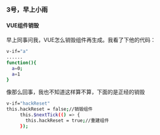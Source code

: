 <h3>3号，早上小雨</h3>
<h4>VUE组件销毁</h4>
早上同事问我，VUE怎么销毁组件再生成。我看了下他的代码：

```bash
v-if="a"
......
function(){
  a=0;
  a=1
}
```
像那么回事，我也不知道这样算不算，下面的是正经的销毁

```bash
v-if="hackReset"
this.hackReset = false;//销毁组件
     this.$nextTick(() => {
       this.hackReset = true;//重建组件
     });
```
